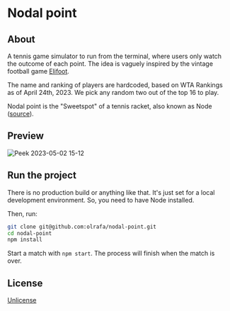 # Nodal point

## About

A tennis game simulator to run from the terminal, where users only watch the outcome of each point. The idea is vaguely inspired by the vintage football game [Elifoot](https://www.elifoot.com/site/).

The name and ranking of players are hardcoded, based on WTA Rankings as of April 24th, 2023. We pick any random two out of the top 16 to play.

Nodal point is the "Sweetspot" of a tennis racket, also known as Node ([source](https://www.tennis-warehouse.com/learning_center/gear_guides/racquet_and_string_terms.html)).

## Preview

![Peek 2023-05-02 15-12](https://user-images.githubusercontent.com/25609447/235750458-f31f0928-6d11-49b9-9234-e895acee9be1.gif)

## Run the project

There is no production build or anything like that. It's just set for a local development environment. So, you need to have Node installed.

Then, run:

```bash
git clone git@github.com:olrafa/nodal-point.git
cd nodal-point
npm install
```

Start a match with `npm start`. The process will finish when the match is over.

## License

[Unlicense](https://unlicense.org)

